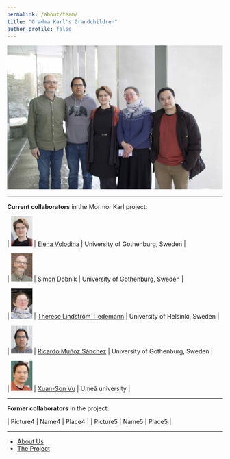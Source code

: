 ```yaml
---
permalink: /about/team/
title: "Gradma Karl's Grandchildren"
author_profile: false
---
```



![Team - March 2023](/assets/images/IMG_7235.jpeg)

------



**Current collaborators** in the Mormor Karl project:

| <img src="/assets/images/Elena-2023.png"  width="50" height="70" /> | [Elena Volodina](https://spraakbanken.gu.se/en/about/staff/elena) | University of Gothenburg, Sweden |

| <img src="/assets/images/Simon-2023.png"  width="50" height="65" /> | [Simon Dobnik](https://www.gu.se/en/about/find-staff/simondobnik) | University of Gothenburg, Sweden |

| <img src="/assets/images/Therese-2023-2.png"  width="50" height="70" /> | [Therese Lindström Tiedemann](https://researchportal.helsinki.fi/en/persons/therese-lindstr%C3%B6m-tiedemann) | University of Helsinki, Sweden |

| <img src="/assets/images/Ricardo-2023.png"  width="50" height="65" /> | [Ricardo Muñoz Sánchez](https://spraakbanken.gu.se/en/about/staff/ricardo) | University of Gothenburg, Sweden |

| <img src="/assets/images/Sonny-2023.png"  width="50" height="70" /> | [Xuan-Son Vu](https://people.cs.umu.se/sonvx/) | Umeå university |

------

**Former collaborators** in the project:

| Picture4 | Name4 | Place4 |
| Picture5 | Name5 | Place5 |

------

* [About Us](../)
* [The Project](../project)
